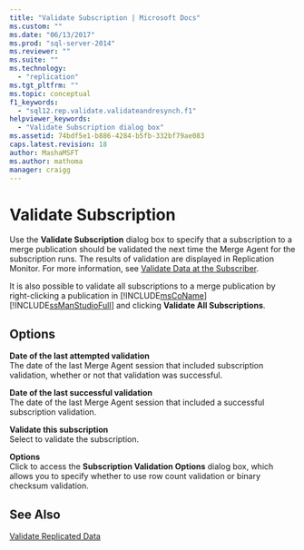 ```yaml
---
title: "Validate Subscription | Microsoft Docs"
ms.custom: ""
ms.date: "06/13/2017"
ms.prod: "sql-server-2014"
ms.reviewer: ""
ms.suite: ""
ms.technology: 
  - "replication"
ms.tgt_pltfrm: ""
ms.topic: conceptual
f1_keywords: 
  - "sql12.rep.validate.validateandresynch.f1"
helpviewer_keywords: 
  - "Validate Subscription dialog box"
ms.assetid: 74bdf5e1-b886-4284-b5fb-332bf79ae083
caps.latest.revision: 18
author: MashaMSFT
ms.author: mathoma
manager: craigg
---
```

# Validate Subscription
  Use the **Validate Subscription** dialog box to specify that a subscription to a merge publication should be validated the next time the Merge Agent for the subscription runs. The results of validation are displayed in Replication Monitor. For more information, see [Validate Data at the Subscriber](validate-data-at-the-subscriber.md).  
  
 It is also possible to validate all subscriptions to a merge publication by right-clicking a publication in [!INCLUDE[msCoName](../../includes/msconame-md.md)] [!INCLUDE[ssManStudioFull](../../includes/ssmanstudiofull-md.md)] and clicking **Validate All Subscriptions**.  
  
## Options  
 **Date of the last attempted validation**  
 The date of the last Merge Agent session that included subscription validation, whether or not that validation was successful.  
  
 **Date of the last successful validation**  
 The date of the last Merge Agent session that included a successful subscription validation.  
  
 **Validate this subscription**  
 Select to validate the subscription.  
  
 **Options**  
 Click to access the **Subscription Validation Options** dialog box, which allows you to specify whether to use row count validation or binary checksum validation.  
  
## See Also  
 [Validate Replicated Data](validate-replicated-data.md)  
  
  
